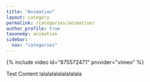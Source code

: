```yaml
---
title: "Animation"
layout: category
permalink: /categories/animation/
author_profile: true
taxonomy: animation
sidebar:
  nav: "categories"
---
```


{% include video id="875572471" provider="vimeo" %}

Test Content lalalalalalalalalala
